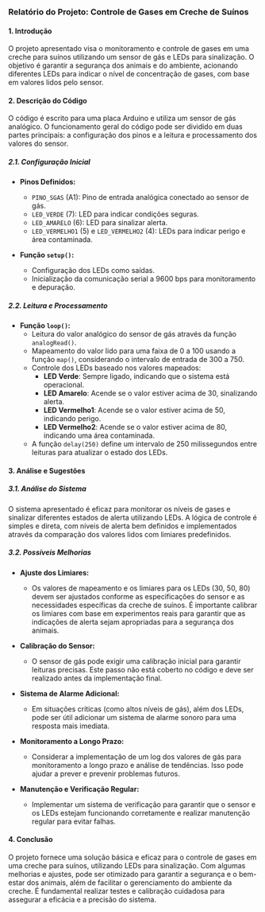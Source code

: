 ### Relatório do Projeto: Controle de Gases em Creche de Suínos

#### 1. **Introdução**

O projeto apresentado visa o monitoramento e controle de gases em uma creche para suínos utilizando um sensor de gás e LEDs para sinalização. O objetivo é garantir a segurança dos animais e do ambiente, acionando diferentes LEDs para indicar o nível de concentração de gases, com base em valores lidos pelo sensor.

#### 2. **Descrição do Código**

O código é escrito para uma placa Arduino e utiliza um sensor de gás analógico. O funcionamento geral do código pode ser dividido em duas partes principais: a configuração dos pinos e a leitura e processamento dos valores do sensor.

##### 2.1. **Configuração Inicial**

- **Pinos Definidos:**
  - `PINO_SGAS` (A1): Pino de entrada analógica conectado ao sensor de gás.
  - `LED_VERDE` (7): LED para indicar condições seguras.
  - `LED_AMARELO` (6): LED para sinalizar alerta.
  - `LED_VERMELHO1` (5) e `LED_VERMELHO2` (4): LEDs para indicar perigo e área contaminada.

- **Função `setup()`:**
  - Configuração dos LEDs como saídas.
  - Inicialização da comunicação serial a 9600 bps para monitoramento e depuração.

##### 2.2. **Leitura e Processamento**

- **Função `loop()`:**
  - Leitura do valor analógico do sensor de gás através da função `analogRead()`.
  - Mapeamento do valor lido para uma faixa de 0 a 100 usando a função `map()`, considerando o intervalo de entrada de 300 a 750.
  - Controle dos LEDs baseado nos valores mapeados:
    - **LED Verde**: Sempre ligado, indicando que o sistema está operacional.
    - **LED Amarelo**: Acende se o valor estiver acima de 30, sinalizando alerta.
    - **LED Vermelho1**: Acende se o valor estiver acima de 50, indicando perigo.
    - **LED Vermelho2**: Acende se o valor estiver acima de 80, indicando uma área contaminada.
  - A função `delay(250)` define um intervalo de 250 milissegundos entre leituras para atualizar o estado dos LEDs.

#### 3. **Análise e Sugestões**

##### 3.1. **Análise do Sistema**

O sistema apresentado é eficaz para monitorar os níveis de gases e sinalizar diferentes estados de alerta utilizando LEDs. A lógica de controle é simples e direta, com níveis de alerta bem definidos e implementados através da comparação dos valores lidos com limiares predefinidos.

##### 3.2. **Possíveis Melhorias**

- **Ajuste dos Limiares:**
  - Os valores de mapeamento e os limiares para os LEDs (30, 50, 80) devem ser ajustados conforme as especificações do sensor e as necessidades específicas da creche de suínos. É importante calibrar os limiares com base em experimentos reais para garantir que as indicações de alerta sejam apropriadas para a segurança dos animais.

- **Calibração do Sensor:**
  - O sensor de gás pode exigir uma calibração inicial para garantir leituras precisas. Este passo não está coberto no código e deve ser realizado antes da implementação final.

- **Sistema de Alarme Adicional:**
  - Em situações críticas (como altos níveis de gás), além dos LEDs, pode ser útil adicionar um sistema de alarme sonoro para uma resposta mais imediata.

- **Monitoramento a Longo Prazo:**
  - Considerar a implementação de um log dos valores de gás para monitoramento a longo prazo e análise de tendências. Isso pode ajudar a prever e prevenir problemas futuros.

- **Manutenção e Verificação Regular:**
  - Implementar um sistema de verificação para garantir que o sensor e os LEDs estejam funcionando corretamente e realizar manutenção regular para evitar falhas.

#### 4. **Conclusão**

O projeto fornece uma solução básica e eficaz para o controle de gases em uma creche para suínos, utilizando LEDs para sinalização. Com algumas melhorias e ajustes, pode ser otimizado para garantir a segurança e o bem-estar dos animais, além de facilitar o gerenciamento do ambiente da creche. É fundamental realizar testes e calibração cuidadosa para assegurar a eficácia e a precisão do sistema.
